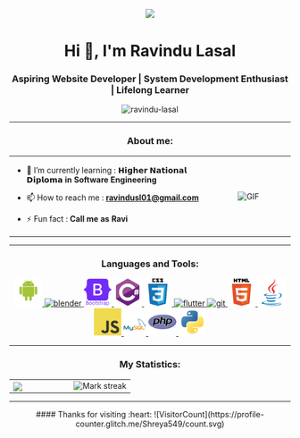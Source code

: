 
<!--
**Ravindu-lasal/Ravindu-lasal** is a ✨ _special_ ✨ repository because its `README.md` (this file) appears on your GitHub profile.

Here are some ideas to get you started:

- 🔭 I’m currently working on ...
- 🌱 I’m currently learning ...
- 👯 I’m looking to collaborate on ...
- 🤔 I’m looking for help with ...
- 💬 Ask me about ...
- 📫 How to reach me: ...
- 😄 Pronouns: ...
- ⚡ Fun fact: ...
-->

<p align="center" ><img  src = "https://github.com/7oSkaaa/7oSkaaa/blob/main/Images/about_me.gif?raw=true" width = 100px></p>
<h1 align="center">Hi 👋, I'm Ravindu Lasal</h1>
<h3 align="center">Aspiring Website Developer | System Development Enthusiast | Lifelong Learner</h3>

<p align="center"> <img src="https://komarev.com/ghpvc/?username=ravindu-lasal&label=Profile%20views&color=blue&style=plastic" alt="ravindu-lasal" /> </p>

---

<h3 align="center">About me:</h3>
<table align="center">
<tr border="none">
<td width="70%" align="left">
  
- 🌱 I’m currently learning : **𝗛𝗶𝗴𝗵𝗲𝗿 𝗡𝗮𝘁𝗶𝗼𝗻𝗮𝗹 𝗗𝗶𝗽𝗹𝗼𝗺𝗮 in Software Engineering**
  
-  📫 How to reach me : **ravindusl01@gmail.com**
  
- ⚡ Fun fact : **Call me as Ravi**

<!--- 👨‍💻 All of my projects are available at [/]()

- 📝 I regularly write articles on [/](/)-->

</td>
  
<td width="50%" align="center">

 <!-- <img align="center" alt="Coding" width="450" src="https://repository-images.githubusercontent.com/588181932/e36ec678-7984-4cdd-8e4c-a3932772ff8e">-->
  <img align="center" alt="GIF" src="https://media.giphy.com/media/LmNwrBhejkK9EFP504/giphy.gif" />


  
  </td>
</tr>
</table>

---

<h3 align="center">Languages and Tools:</h3>

<p align="center"> <a href="https://developer.android.com" target="_blank" rel="noreferrer"> <img src="https://raw.githubusercontent.com/devicons/devicon/master/icons/android/android-original-wordmark.svg" alt="android" width="50" height="50"/> </a> <a href="https://www.blender.org/" target="_blank" rel="noreferrer"> <img src="https://download.blender.org/branding/community/blender_community_badge_white.svg" alt="blender" width="50" height="50"/> </a> <a href="https://getbootstrap.com" target="_blank" rel="noreferrer"> <img src="https://raw.githubusercontent.com/devicons/devicon/master/icons/bootstrap/bootstrap-plain-wordmark.svg" alt="bootstrap" width="50" height="50"/> </a> <a href="https://www.w3schools.com/cs/" target="_blank" rel="noreferrer"> <img src="https://raw.githubusercontent.com/devicons/devicon/master/icons/csharp/csharp-original.svg" alt="csharp" width="50" height="50"/> </a> <a href="https://www.w3schools.com/css/" target="_blank" rel="noreferrer"> <img src="https://raw.githubusercontent.com/devicons/devicon/master/icons/css3/css3-original-wordmark.svg" alt="css3" width="50" height="50"/> </a> <a href="https://flutter.dev" target="_blank" rel="noreferrer"> <img src="https://www.vectorlogo.zone/logos/flutterio/flutterio-icon.svg" alt="flutter" width="50" height="50"/> </a> <a href="https://git-scm.com/" target="_blank" rel="noreferrer"> <img src="https://www.vectorlogo.zone/logos/git-scm/git-scm-icon.svg" alt="git" width="50" height="50"/> </a> <a href="https://www.w3.org/html/" target="_blank" rel="noreferrer"> <img src="https://raw.githubusercontent.com/devicons/devicon/master/icons/html5/html5-original-wordmark.svg" alt="html5" width="50" height="50"/> </a> <a href="https://www.java.com" target="_blank" rel="noreferrer"> <img src="https://raw.githubusercontent.com/devicons/devicon/master/icons/java/java-original.svg" alt="java" width="50" height="50"/> </a> <a href="https://developer.mozilla.org/en-US/docs/Web/JavaScript" target="_blank" rel="noreferrer"> <img src="https://raw.githubusercontent.com/devicons/devicon/master/icons/javascript/javascript-original.svg" alt="javascript" width="50" height="50"/> </a> <a href="https://www.mysql.com/" target="_blank" rel="noreferrer"> <img src="https://raw.githubusercontent.com/devicons/devicon/master/icons/mysql/mysql-original-wordmark.svg" alt="mysql" width="40" height="40"/> </a> <a href="https://www.php.net" target="_blank" rel="noreferrer"> <img src="https://raw.githubusercontent.com/devicons/devicon/master/icons/php/php-original.svg" alt="php" width="50" height="50"/> </a> <a href="https://www.python.org" target="_blank" rel="noreferrer"> <img src="https://raw.githubusercontent.com/devicons/devicon/master/icons/python/python-original.svg" alt="python" width="50" height="50"/> </a> </p>

---

<h3 align="center">My Statistics:</h3>
<p align="center">
<table align="center">
<tr border="none">
<td width="50%" align="left">
  
  <img  align="center"  src="https://github-readme-stats.vercel.app/api?username=ravindu-lasal&theme=dark&show_icons=true&count_private=true" />
  
  
</td>
<td width="50%" align="center">

<img  title="🔥 Get streak stats for your profile at git.io/streak-stats" alt="Mark streak" src="https://github-readme-streak-stats.herokuapp.com/?user=ravindu-lasal&theme=dark&hide_border=false" /> 

<!--
<img  align="center"  src="https://github-readme-stats.anuraghazra1.vercel.app/api/top-langs/?username=ravindu-lasal&theme=dark&hide_border=false&no-bg=true&no-frame=true&langs_count=10"/>
-->
  
  </td>
</tr>
</table>

---
<div align="center">
#### Thanks for visiting :heart:
![VisitorCount](https://profile-counter.glitch.me/Shreya549/count.svg)
</div>

